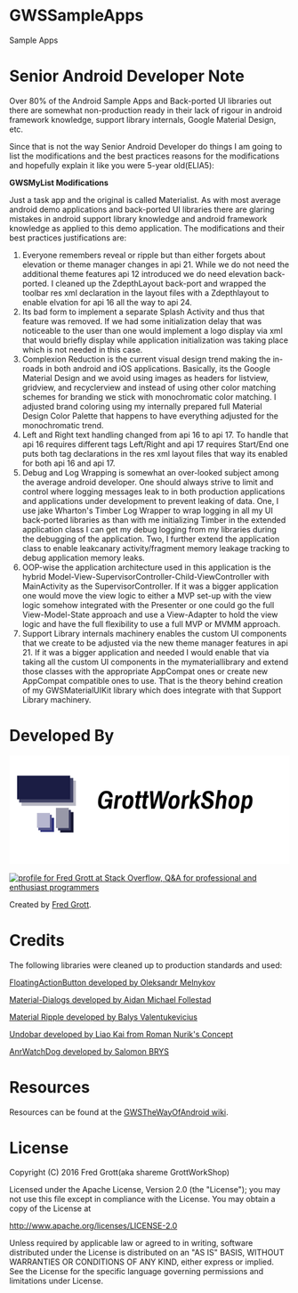 GWSSampleApps
=============

Sample Apps


# Senior Android Developer Note

Over 80% of the Android Sample Apps and Back-ported UI libraries out there are
somewhat non-production ready in their lack of rigour in android framework
knowledge, support library internals, Google Material Design, etc.

Since that is not the way Senior Android Developer do things I am going to
list the modifications and the best practices reasons for the modifications
and hopefully explain it like you were 5-year old(ELIA5):

<b>GWSMyList Modifications</b>

Just a task app and the original is called Materialist. As with most average
android demo applications and back-ported UI libraries there are glaring
mistakes in android support library knowledge and android framework knowledge
as applied to this demo application. The modifications and their best practices
justifications are:

1. Everyone remembers reveal or ripple but than either forgets about elevation or
   theme manager changes in api 21. While we do not need the additional theme
   features api 12 introduced we do need elevation back-ported. I cleaned up the
   ZdepthLayout back-port and wrapped the toolbar res xml declaration in the layout
   files with a Zdepthlayout to enable elvation for api 16 all the way to api 24.
2. Its bad form to implement a separate Splash Activity and thus that feature was removed.
   If we had some initialization delay that was noticeable to the user than one would
   implement a logo display via xml that would briefly display while application initialization
   was taking place which is not needed in this case.
3. Complexion Reduction is the current visual design trend making the in-roads in both
   android and iOS applications. Basically, its the Google Material Design and we avoid
   using images as headers for listview, gridview, and recyclerview and instead of
   using other color matching schemes for branding we stick with monochromatic
   color matching. I adjusted brand coloring using my internally prepared full
   Material Design Color Palette that happens to have everything adjusted for the
   monochromatic trend.
4. Left and Right text handling changed from api 16 to api 17. To handle that api 16
   requires different tags Left/Right and api 17 requires Start/End one puts both
   tag declarations in the res xml layout files that way its enabled for
   both api 16 and api 17.
5. Debug and Log Wrapping is somewhat an over-looked subject among the average
   android developer. One should always strive to limit and control where
   logging messages leak to in both production applications and applications
   under development to prevent leaking of data. One, I use jake Wharton's
   Timber Log Wrapper to wrap logging in all my UI back-ported libraries as
   than with me initializing Timber in the extended application class I can
   get my debug logging from my libraries during the debugging of the application.
   Two, I further extend the application class to enable leakcanary
   activity/fragment memory leakage tracking to debug application memory leaks.
6. OOP-wise the application architecture used in this application is the
   hybrid Model-View-SupervisorController-Child-ViewController with MainActivity
   as the SupervisorController.  If it was a bigger application one would
   move the view logic to either a MVP set-up with the view logic somehow
   integrated with the Presenter or one could go the full View-Model-State
   approach and use a View-Adapter to hold the view logic and have the full
   flexibility to use a full MVP or MVMM approach.
7. Support Library internals machinery enables the custom UI components that
   we create to be adjusted via the new theme manager features in api 21.
   If it was a bigger application and needed I would enable that via taking
   all the custom UI components in the mymateriallibrary and extend those
   classes with the appropriate AppCompat ones or create new AppCompat
   compatible ones to use. That is the theory behind creation of my
   GWSMaterialUIKit library which does integrate with that
   Support Library machinery.





# Developed By

![gws logo](art/gws_github_header.png)

<a href="http://stackoverflow.com/users/237740/fred-grott">
<img src="http://stackoverflow.com/users/flair/237740.png" width="208" height="58" alt="profile for Fred Grott at Stack Overflow, Q&amp;A for professional and enthusiast programmers" title="profile for Fred Grott at Stack Overflow, Q&amp;A for professional and enthusiast programmers">
</a>


Created by [Fred Grott](http://shareme.github.com).


# Credits

The following libraries were cleaned up to production standards and used:

[FloatingActionButton developed by Oleksandr Melnykov]()

[Material-Dialogs developed by Aidan Michael Follestad](https://github.com/afollestad/material-dialogs)

[Material Ripple developed by Balys Valentukevicius](https://github.com/balysv/material-ripple)

[Undobar developed by Liao Kai from Roman Nurik's Concept](https://github.com/soarcn/UndoBar)

[AnrWatchDog developed by Salomon BRYS](https://github.com/SalomonBrys/ANR-WatchDog)






# Resources

Resources can be found at the [GWSTheWayOfAndroid wiki](http://github.com/shareme/GWSTheWayOfAndroid/wiki).



# License

Copyright (C) 2016 Fred Grott(aka shareme GrottWorkShop)

Licensed under the Apache License, Version 2.0 (the "License"); you
may not use this file except in compliance with the License. You may
obtain a copy of the License at

http://www.apache.org/licenses/LICENSE-2.0

Unless required by applicable law or agreed to in writing, software
distributed under the License is distributed on an
"AS IS" BASIS, WITHOUT WARRANTIES OR CONDITIONS OF ANY KIND,
either express or implied. See the License for the specific language
governing permissions and limitations under License.
